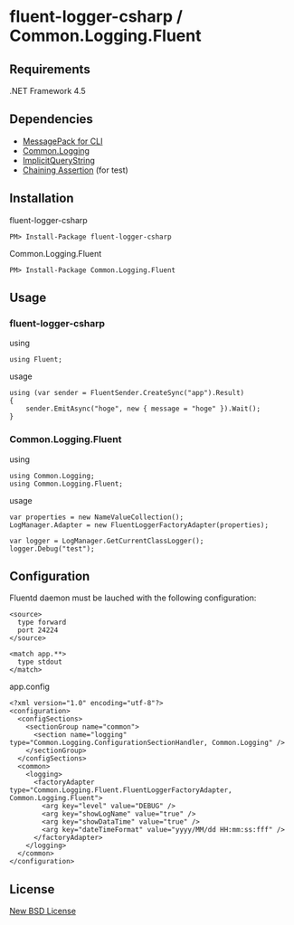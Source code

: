
# fluent-logger-csharp / Common.Logging.Fluent

## Requirements

.NET Framework 4.5

## Dependencies

* [MessagePack for CLI](http://cli.msgpack.org/)
* [Common.Logging](http://netcommon.sourceforge.net/)
* [ImplicitQueryString](http://implicitquerystring.codeplex.com/)
* [Chaining Assertion](http://chainingassertion.codeplex.com/) (for test)



## Installation

fluent-logger-csharp

    PM> Install-Package fluent-logger-csharp

Common.Logging.Fluent

    PM> Install-Package Common.Logging.Fluent

## Usage

### fluent-logger-csharp

using

    using Fluent;


usage

    using (var sender = FluentSender.CreateSync("app").Result)
    {
        sender.EmitAsync("hoge", new { message = "hoge" }).Wait();
    }

### Common.Logging.Fluent

using

    using Common.Logging;
    using Common.Logging.Fluent;

usage

    var properties = new NameValueCollection();
    LogManager.Adapter = new FluentLoggerFactoryAdapter(properties);

    var logger = LogManager.GetCurrentClassLogger();
    logger.Debug("test");



## Configuration

Fluentd daemon must be lauched with the following configuration:

    <source>
      type forward
      port 24224
    </source>

    <match app.**>
      type stdout
    </match>


app.config

    <?xml version="1.0" encoding="utf-8"?>
    <configuration>
      <configSections>
        <sectionGroup name="common">
          <section name="logging" type="Common.Logging.ConfigurationSectionHandler, Common.Logging" />
        </sectionGroup>
      </configSections>
      <common>
        <logging>
          <factoryAdapter type="Common.Logging.Fluent.FluentLoggerFactoryAdapter, Common.Logging.Fluent">
            <arg key="level" value="DEBUG" />
            <arg key="showLogName" value="true" />
            <arg key="showDataTime" value="true" />
            <arg key="dateTimeFormat" value="yyyy/MM/dd HH:mm:ss:fff" />
          </factoryAdapter>
        </logging>
      </common>
    </configuration>

## License

[New BSD License](https://github.com/zoetrope/fluent-logger-csharp/blob/master/License.txt)



